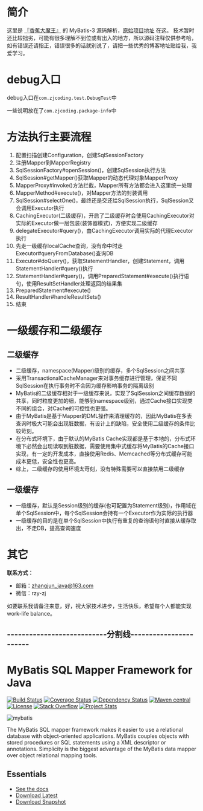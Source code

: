 简介
============================
这里是 [『香蕉大魔王』](https://github.com/zhangjun1998) 的 MyBatis-3 源码解析，[原始项目地址](https://github.com/zhangjun1998/mybatis-3) 在这。
技术暂时还比较拙劣，可能有很多理解不到位或有出入的地方，所以源码注释仅供参考哈，如有错误还请指正，错误很多的话就别说了，请把一些优秀的博客地址贴给我，我爱学习。

debug入口
============================
debug入口在```com.zjcoding.test.DebugTest```中

一些说明放在了```com.zjcoding.package-info```中

方法执行主要流程
============================
1. 配置扫描创建Configuration，创建SqlSessionFactory
2. 注册Mapper到MapperRegistry
3. SqlSessionFactory#openSession()，创建SqlSession执行方法
4. SqlSession#getMapper()获取Mapper的动态代理对象MapperProxy
5. MapperProxy#invoke()方法拦截，Mapper所有方法都会进入这里统一处理
6. MapperMethod#execute()，对Mapper方法的封装调用
7. SqlSession#selectOne()，最终还是交还给SqlSession执行，SqlSession又会调用Executor执行
8. CachingExecutor(二级缓存)，开启了二级缓存时会使用CachingExecutor对实际的Executor做一层包装(装饰器模式)，方便实现二级缓存
9. delegateExecutor#query()，由CachingExecutor调用实际的代理Executor执行
10. 先走一级缓存localCache查询，没有命中时走Executor#queryFromDatabase()查询DB
11. Executor#doQuery()，获取StatementHandler，创建Statement，调用StatementHandler#query()执行
12. StatementHandler#query()，调用PreparedStatement#execute()执行语句，使用ResultSetHandler处理返回的结果集
13. PreparedStatement#execute()
14. ResultHandler#handleResultSets()
15. 结束 

一级缓存和二级缓存
============================

二级缓存
----------------------------
+ 二级缓存，namespace(Mapper)级别的缓存，多个SqlSession之间共享
+ 采用TransactionalCacheManager来对事务缓存进行管理，保证不同SqlSession在执行事务时不会因为缓存影响事务的隔离级别
+ MyBatis的二级缓存相对于一级缓存来说，实现了SqlSession之间缓存数据的共享，同时粒度更加的细，能够到namespace级别，通过Cache接口实现类不同的组合，对Cache的可控性也更强。
+ 由于MyBatis是基于Mapper的DML操作来清理缓存的，因此MyBatis在多表查询时极大可能会出现脏数据，有设计上的缺陷，安全使用二级缓存的条件比较苛刻。
+ 在分布式环境下，由于默认的MyBatis Cache实现都是基于本地的，分布式环境下必然会出现读取到脏数据，需要使用集中式缓存将MyBatis的Cache接口实现，有一定的开发成本，直接使用Redis、Memcached等分布式缓存可能成本更低，安全性也更高。
+ 综上，二级缓存的使用环境太苛刻，没有特殊需要可以直接禁用二级缓存

一级缓存
----------------------------
+ 一级缓存，默认是Session级别的缓存(也可配置为Statement级别)，作用域在单个SqlSession中，每个SqlSession会持有一个Executor作为实际的执行器
+ 一级缓存的目的是在单个SqlSession中执行有重复的查询语句时直接从缓存取出，不走DB，提高查询速度

其它
============================
**联系方式：**

+ 邮箱：zhangjun_java@163.com
+ 微信：rzy-zj

如要联系我请备注来意，好，祝大家技术进步，生活快乐，希望每个人都能实现 work-life balance。



---------------------------分割线-----------------------
------------------------------------



MyBatis SQL Mapper Framework for Java
=====================================

[![Build Status](https://travis-ci.org/mybatis/mybatis-3.svg?branch=master)](https://travis-ci.org/mybatis/mybatis-3)
[![Coverage Status](https://coveralls.io/repos/mybatis/mybatis-3/badge.svg?branch=master&service=github)](https://coveralls.io/github/mybatis/mybatis-3?branch=master)
[![Dependency Status](https://www.versioneye.com/user/projects/56199c04a193340f320005d3/badge.svg?style=flat)](https://www.versioneye.com/user/projects/56199c04a193340f320005d3)
[![Maven central](https://maven-badges.herokuapp.com/maven-central/org.mybatis/mybatis/badge.svg)](https://maven-badges.herokuapp.com/maven-central/org.mybatis/mybatis)
[![License](http://img.shields.io/:license-apache-brightgreen.svg)](http://www.apache.org/licenses/LICENSE-2.0.html)
[![Stack Overflow](http://img.shields.io/:stack%20overflow-mybatis-brightgreen.svg)](http://stackoverflow.com/questions/tagged/mybatis)
[![Project Stats](https://www.openhub.net/p/mybatis/widgets/project_thin_badge.gif)](https://www.openhub.net/p/mybatis)

![mybatis](http://mybatis.github.io/images/mybatis-logo.png)

The MyBatis SQL mapper framework makes it easier to use a relational database with object-oriented applications.
MyBatis couples objects with stored procedures or SQL statements using a XML descriptor or annotations.
Simplicity is the biggest advantage of the MyBatis data mapper over object relational mapping tools.

Essentials
----------

* [See the docs](http://mybatis.github.io/mybatis-3)
* [Download Latest](https://github.com/mybatis/mybatis-3/releases)
* [Download Snapshot](https://oss.sonatype.org/content/repositories/snapshots/org/mybatis/mybatis/)

